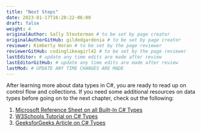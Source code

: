 ```yaml
---
title: "Next Steps"
date: 2023-01-17T16:28:22-06:00
draft: false
weight: 4
originalAuthor: Sally Steuterman # to be set by page creator
originalAuthorGitHub: gildedgardenia # to be set by page creator
reviewer: Kimberly Horan # to be set by the page reviewer
reviewerGitHub: codinglikeagirl42 # to be set by the page reviewer
lastEditor: # update any time edits are made after review
lastEditorGitHub: # update any time edits are made after review
lastMod: # UPDATE ANY TIME CHANGES ARE MADE
---
```


After learning more about data types in C#, you are ready to read up on control flow and collections. If you need some additional resources on data types before going on to the next chapter, check out the following:

1. [Microsoft Reference Sheet on all Built-In C# Types](https://learn.microsoft.com/en-us/dotnet/csharp/language-reference/builtin-types/built-in-types)
1. [W3Schools Tutorial on C# Types](https://www.w3schools.com/cs/cs_data_types.php)
1. [GeeksforGeeks Article on C# Types](https://www.geeksforgeeks.org/c-sharp-data-types/)